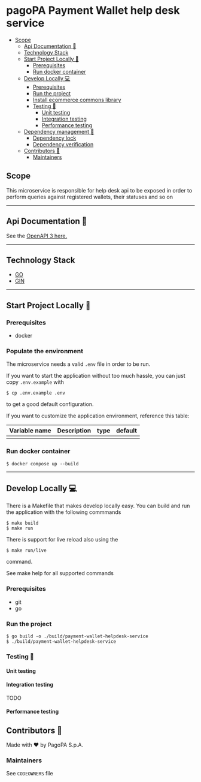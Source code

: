# pagoPA Payment Wallet help desk service

- [Scope](#scope)
    * [Api Documentation 📖](#api-documentation-)
    * [Technology Stack](#technology-stack)
    * [Start Project Locally 🚀](#start-project-locally-)
        + [Prerequisites](#prerequisites)
        + [Run docker container](#run-docker-container)
    * [Develop Locally 💻](#develop-locally-)
        + [Prerequisites](#prerequisites-1)
        + [Run the project](#run-the-project)
        + [Install ecommerce commons library](#install-ecommerce-commons-library-locally)
        + [Testing 🧪](#testing-)
            - [Unit testing](#unit-testing)
            - [Integration testing](#integration-testing)
            - [Performance testing](#performance-testing)
    * [Dependency management 🔧](#dependency-management-)
        + [Dependency lock](#dependency-lock)
        + [Dependency verification](#dependency-verification)
    * [Contributors 👥](#contributors-)
        + [Maintainers](#maintainers)

## Scope
This microservice is responsible for help desk api to be exposed in order to perform queries against registered wallets, their statuses and so on

---

## Api Documentation 📖

See the [OpenAPI 3 here.](https://editor.swagger.io/?url=https://raw.githubusercontent.com/pagopa/pagopa-payment-wallet-helpdesk-service/main/api-spec/openapi.yaml)

---

## Technology Stack

- [GO](https://go.dev/learn/)
- [GIN](https://go.dev/doc/tutorial/web-service-gin)

---

## Start Project Locally 🚀

### Prerequisites

- docker

### Populate the environment

The microservice needs a valid `.env` file in order to be run.

If you want to start the application without too much hassle, you can just copy `.env.example` with

```shell
$ cp .env.example .env
```

to get a good default configuration.

If you want to customize the application environment, reference this table:

| Variable name | Description | type | default |
|---------------|-------------|------|---------|
 |               |             |      |         | 


### Run docker container

```shell
$ docker compose up --build
```

---

## Develop Locally 💻

There is a Makefile that makes develop locally easy.
You can build and run the application with the following commmands

```shell
$ make build
$ make run
```

There is support for live reload also using the 

```shell
$ make run/live
```
command.

See make help for all supported commands

### Prerequisites

- git
- go

### Run the project

```shell
$ go build -o ./build/payment-wallet-helpdesk-service
$ ./build/payment-wallet-helpdesk-service
```


### Testing 🧪

#### Unit testing



#### Integration testing

TODO

#### Performance testing

## Contributors 👥

Made with ❤️ by PagoPA S.p.A.

### Maintainers

See `CODEOWNERS` file
